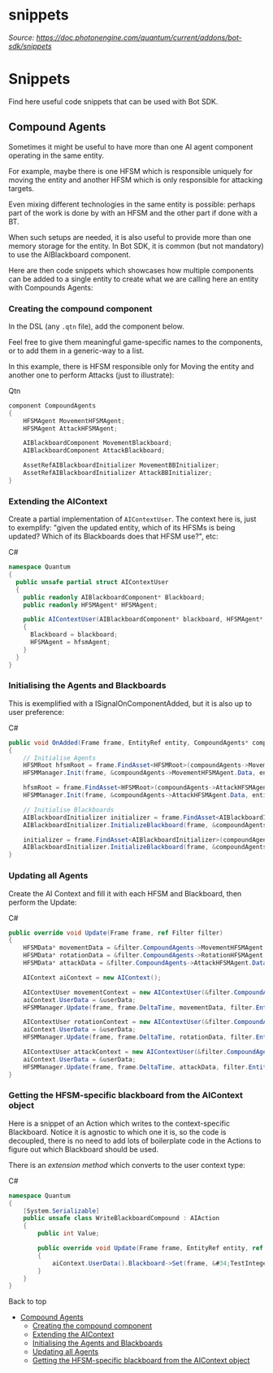 # snippets

_Source: https://doc.photonengine.com/quantum/current/addons/bot-sdk/snippets_

# Snippets

Find here useful code snippets that can be used with Bot SDK.

## Compound Agents

Sometimes it might be useful to have more than one AI agent component operating in the same entity.

For example, maybe there is one HFSM which is responsible uniquely for moving the entity and another HFSM which is only responsible for attacking targets.

Even mixing different technologies in the same entity is possible: perhaps part of the work is done by with an HFSM and the other part if done with a BT.

When such setups are needed, it is also useful to provide more than one memory storage for the entity. In Bot SDK, it is common (but not mandatory) to use the AIBlackboard component.

Here are then code snippets which showcases how multiple components can be added to a single entity to create what we are calling here an entity with Compounds Agents:

### Creating the compound component

In the DSL (any `.qtn` file), add the component below.

Feel free to give them meaningful game-specific names to the components, or to add them in a generic-way to a list.

In this example, there is HFSM responsible only for Moving the entity and another one to perform Attacks (just to illustrate):

Qtn

```cs
component CompoundAgents
{
    HFSMAgent MovementHFSMAgent;
    HFSMAgent AttackHFSMAgent;

    AIBlackboardComponent MovementBlackboard;
    AIBlackboardComponent AttackBlackboard;

    AssetRefAIBlackboardInitializer MovementBBInitializer;
    AssetRefAIBlackboardInitializer AttackBBInitializer;
}

```

### Extending the AIContext

Create a partial implementation of `AIContextUser`. The context here is, just to exemplify: "given the updated entity, which of its HFSMs is being updated? Which of its Blackboards does that HFSM use?", etc:

C#

```csharp
namespace Quantum
{
  public unsafe partial struct AIContextUser
  {
    public readonly AIBlackboardComponent* Blackboard;
    public readonly HFSMAgent* HFSMAgent;

    public AIContextUser(AIBlackboardComponent* blackboard, HFSMAgent* hfsmAgent)
    {
      Blackboard = blackboard;
      HFSMAgent = hfsmAgent;
    }
  }
}

```

### Initialising the Agents and Blackboards

This is exemplified with a ISignalOnComponentAdded, but it is also up to user preference:

C#

```csharp
public void OnAdded(Frame frame, EntityRef entity, CompoundAgents* compoundAgents)
{
    // Initialise Agents
    HFSMRoot hfsmRoot = frame.FindAsset<HFSMRoot>(compoundAgents->MovementHFSMAgent.Data.Root.Id);
    HFSMManager.Init(frame, &compoundAgents->MovementHFSMAgent.Data, entity, hfsmRoot);

    hfsmRoot = frame.FindAsset<HFSMRoot>(compoundAgents->AttackHFSMAgent.Data.Root.Id);
    HFSMManager.Init(frame, &compoundAgents->AttackHFSMAgent.Data, entity, hfsmRoot);

    // Initialise Blackboards
    AIBlackboardInitializer initializer = frame.FindAsset<AIBlackboardInitializer>(compoundAgents->MovementBBInitializer.Id);
    AIBlackboardInitializer.InitializeBlackboard(frame, &compoundAgents->MovementBlackboard, initializer);

    initializer = frame.FindAsset<AIBlackboardInitializer>(compoundAgents->AttackBBInitializer.Id);
    AIBlackboardInitializer.InitializeBlackboard(frame, &compoundAgents->AttackBlackboard, initializer);
}

```

### Updating all Agents

Create the AI Context and fill it with each HFSM and Blackboard, then perform the Update:

C#

```csharp
public override void Update(Frame frame, ref Filter filter)
{
    HFSMData* movementData = &filter.CompoundAgents->MovementHFSMAgent.Data;
    HFSMData* rotationData = &filter.CompoundAgents->RotationHFSMAgent.Data;
    HFSMData* attackData = &filter.CompoundAgents->AttackHFSMAgent.Data;

    AIContext aiContext = new AIContext();

    AIContextUser movementContext = new AIContextUser(&filter.CompoundAgents->MovementHFSMAgent, &filter.CompoundAgents->MovementBlackboard);
    aiContext.UserData = &userData;
    HFSMManager.Update(frame, frame.DeltaTime, movementData, filter.EntityRef, ref aiContext);

    AIContextUser rotationContext = new AIContextUser(&filter.CompoundAgents->RotationHFSMAgent, &filter.CompoundAgents->RotationBlackboard);
    aiContext.UserData = &userData;
    HFSMManager.Update(frame, frame.DeltaTime, rotationData, filter.EntityRef, ref aiContext);

    AIContextUser attackContext = new AIContextUser(&filter.CompoundAgents->AttackHFSMAgent, &filter.CompoundAgents->AttackBlackboard);
    aiContext.UserData = &userData;
    HFSMManager.Update(frame, frame.DeltaTime, attackData, filter.EntityRef, ref aiContext);
}

```

### Getting the HFSM-specific blackboard from the AIContext object

Here is a snippet of an Action which writes to the context-specific Blackboard. Notice it is agnostic to which one it is, so the code is decoupled, there is no need to add lots of boilerplate code in the Actions to figure out which Blackboard should be used.

There is an _extension method_ which converts to the user context type:

C#

```csharp
namespace Quantum
{
    [System.Serializable]
    public unsafe class WriteBlackboardCompound : AIAction
    {
        public int Value;

        public override void Update(Frame frame, EntityRef entity, ref AIContext aiContext)
        {
            aiContext.UserData().Blackboard->Set(frame, &#34;TestInteger&#34;, Value);
        }
    }
}

```

Back to top

- [Compound Agents](#compound-agents)
  - [Creating the compound component](#creating-the-compound-component)
  - [Extending the AIContext](#extending-the-aicontext)
  - [Initialising the Agents and Blackboards](#initialising-the-agents-and-blackboards)
  - [Updating all Agents](#updating-all-agents)
  - [Getting the HFSM-specific blackboard from the AIContext object](#getting-the-hfsm-specific-blackboard-from-the-aicontext-object)